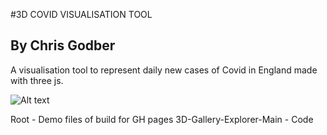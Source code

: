 #3D COVID VISUALISATION TOOL
## By Chris Godber

A visualisation tool to represent daily new cases of Covid in England
made with three js.

![Alt text](/relative/path/to/img.jpg?raw=true "3D Covid")

Root - Demo files of build for GH pages
3D-Gallery-Explorer-Main - Code 